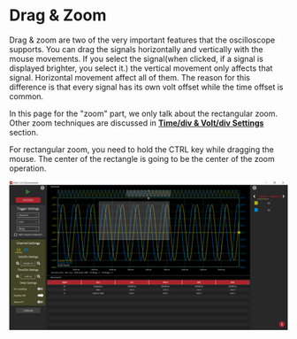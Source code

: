 # Drag & Zoom

Drag & zoom are two of the very important features that the oscilloscope supports. You can drag the signals horizontally and vertically with the mouse movements. If you select the signal\(when clicked, if a signal is displayed brighter, you select it.\) the vertical movement only affects that signal. Horizontal movement affect all of them. The reason for this difference is that every signal has its own volt offset while the time offset is common.

In this page for the "zoom" part, we only talk about the rectangular zoom. Other zoom techniques are discussed in [**Time/div & Volt/div Settings**](volt-div-and-time-div-settings.md) section. 

For rectangular zoom,  you need to hold the CTRL key while dragging the mouse. The center of the rectangle is going to be the center of the zoom operation. 

![](../../../../../.gitbook/assets/image%20%2844%29.png)

